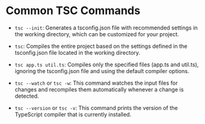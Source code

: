 # Common TSC Commands

- `tsc --init`: Generates a tsconfig.json file with recommended settings in the working directory, which can be customized for your project.

- `tsc`: Compiles the entire project based on the settings defined in the tsconfig.json file located in the working directory.

- `tsc app.ts util.ts`: Compiles only the specified files (app.ts and util.ts), ignoring the tsconfig.json file and using the default compiler options.

- `tsc --watch` or `tsc -w`: This command watches the input files for changes and recompiles them automatically whenever a change is detected.

- `tsc --version` or `tsc -v`: This command prints the version of the TypeScript compiler that is currently installed.
